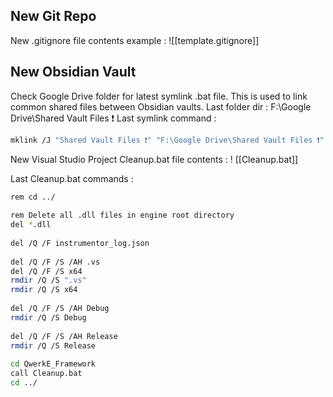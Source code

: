 ## New Git Repo
New .gitignore file contents example :
![[template.gitignore]]

## New Obsidian Vault
Check Google Drive folder for latest symlink .bat file.
This is used to link common shared files between Obsidian vaults.
Last folder dir : F:\Google Drive\Shared Vault Files ❗
Last symlink command :
```bash title:SymlinkSharedFiles.bat
mklink /J "Shared Vault Files ❗" "F:\Google Drive\Shared Vault Files ❗"
```

New Visual Studio Project
Cleanup.bat file contents :
! [[Cleanup.bat]]

Last Cleanup.bat commands :
```bash title:Cleanup.bat
rem cd ../  
  
rem Delete all .dll files in engine root directory  
del *.dll  
  
del /Q /F instrumentor_log.json  
  
del /Q /F /S /AH .vs  
del /Q /F /S x64  
rmdir /Q /S ".vs"  
rmdir /Q /S x64  
  
del /Q /F /S /AH Debug  
rmdir /Q /S Debug  
  
del /Q /F /S /AH Release  
rmdir /Q /S Release  
  
cd QwerkE_Framework  
call Cleanup.bat  
cd ../
```
